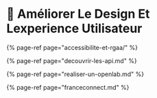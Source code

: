 # 💎 Améliorer Le Design Et Lexperience Utilisateur

{% page-ref page="accessibilite-et-rgaa/" %}

{% page-ref page="decouvrir-les-api.md" %}

{% page-ref page="realiser-un-openlab.md" %}

{% page-ref page="franceconnect.md" %}

